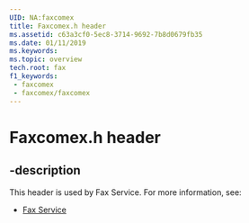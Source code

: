 ```yaml
---
UID: NA:faxcomex
title: Faxcomex.h header
ms.assetid: c63a3cf0-5ec8-3714-9692-7b8d0679fb35
ms.date: 01/11/2019
ms.keywords: 
ms.topic: overview
tech.root: fax
f1_keywords:
 - faxcomex
 - faxcomex/faxcomex
---
```


# Faxcomex.h header


## -description

This header is used by Fax Service. For more information, see:

- [Fax Service](../_fax/index.md)

